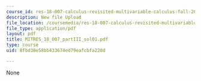 ```yaml
---
course_id: res-18-007-calculus-revisited-multivariable-calculus-fall-2011
description: New file Upload
file_location: /coursemedia/res-18-007-calculus-revisited-multivariable-calculus-fall-2011/8fbd38e58bb433674ed79eafcbfa220d_MITRES_18_007_partIII_sol01.pdf
file_type: application/pdf
layout: pdf
title: MITRES_18_007_partIII_sol01.pdf
type: course
uid: 8fbd38e58bb433674ed79eafcbfa220d

---
```

None